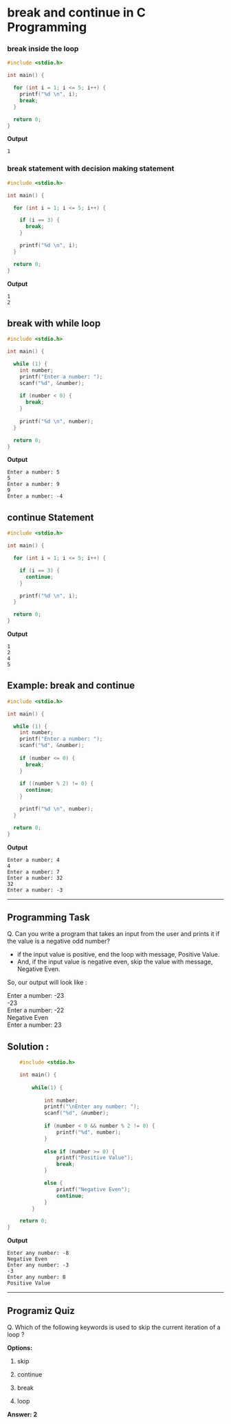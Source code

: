# break and continue in C Programming

### break inside the loop
```c
#include <stdio.h>

int main() {

  for (int i = 1; i <= 5; i++) {
    printf("%d \n", i);
    break;
  }

  return 0;
}

```

**Output**
```
1

```

### break statement with decision making statement
```c
#include <stdio.h>

int main() {

  for (int i = 1; i <= 5; i++) {

    if (i == 3) {
      break;
    }

    printf("%d \n", i);
  }

  return 0;
}

```

**Output**
```
1
2
```
## break with while loop

```c
#include <stdio.h>

int main() {

  while (1) {
    int number;
    printf("Enter a number: ");
    scanf("%d", &number);
    
    if (number < 0) {
      break;
    }
    
    printf("%d \n", number);
  }

  return 0;
}

```
**Output**
```
Enter a number: 5
5
Enter a number: 9
9
Enter a number: -4

```

## continue Statement
```c
#include <stdio.h>

int main() {

  for (int i = 1; i <= 5; i++) {

    if (i == 3) {
      continue;
    }

    printf("%d \n", i);
  }

  return 0;
}

```
**Output**
```
1
2
4
5

```
## Example: break and continue
```c
#include <stdio.h>

int main() { 

  while (1) { 
    int number;
    printf("Enter a number: ");
    scanf("%d", &number);
    
    if (number <= 0) {
      break;
    }
    
    if ((number % 2) != 0) {
      continue;
    }

    printf("%d \n", number);
  }

  return 0;
}
```
**Output**
```
Enter a number: 4
4
Enter a number: 7
Enter a number: 32
32
Enter a number: -3

```


---

## Programming Task

Q. Can you write a program that takes an input from the user and prints it if the value is a negative odd number? 
- if the input value is positive, end the loop with message, Positive Value.
- And, if the input value is negative even, skip the value with message, Negative Even.

So, our output will look like :

Enter a number: -23  
-23  
Enter a number: -22  
Negative Even  
Enter a number: 23


## Solution :
```c
    #include <stdio.h>

    int main() {
    
        while(1) {
            
            int number;
            printf("\nEnter any number: ");
            scanf("%d", &number);
            
            if (number < 0 && number % 2 != 0) {
                printf("%d", number);
            }
            
            else if (number >= 0) {
                printf("Positive Value");
                break;
            }

            else {
                printf("Negative Even");
                continue;
            }
        }

    return 0;
}
```
**Output**
```
Enter any number: -8
Negative Even
Enter any number: -3
-3
Enter any number: 8
Positive Value
```
---

## Programiz Quiz

Q. Which of the following keywords is used to skip the current iteration of a loop ? 


**Options:**
1. skip 

1. continue 

1. break

1. loop

**Answer: 2**